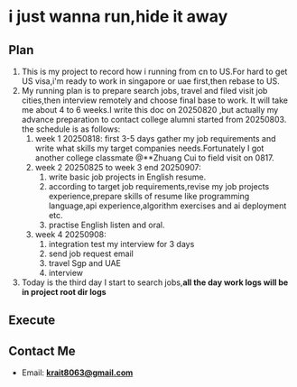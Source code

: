 # i just wanna run,hide it away
## Plan
1. This is my project to record how i running from cn to US.For hard to get US visa,i'm ready to work in singapore or uae first,then rebase to US.
2. My running plan is to prepare search jobs, travel and filed visit job cities,then interview remotely and choose final base to work. It will take me about 4 to 6 weeks.I write this doc on 20250820 ,but actually my advance preparation to contact college alumni started from 20250803. the schedule is as follows:
   1. week 1 20250818: first 3-5 days gather my job requirements and write what skills my target companies needs.Fortunately I got another college classmate @**Zhuang Cui to field visit on 0817. 
   2. week 2 20250825 to week 3 end 20250907:
      1. write basic job projects in English resume.
      2. according to target job requirements,revise my job projects experience,prepare skills of resume like programming language,api experience,algorithm exercises and ai deployment etc.
      3. practise English listen and oral.
   3. week 4 20250908: 
      1. integration test my interview for 3 days 
      2. send job request email
      3. travel Sgp and UAE 
      4. interview
3. Today is the third day I start to search jobs,**all the day work logs will be in project root dir logs**

## Execute

## Contact Me
* Email: **krait8063@gmail.com**

